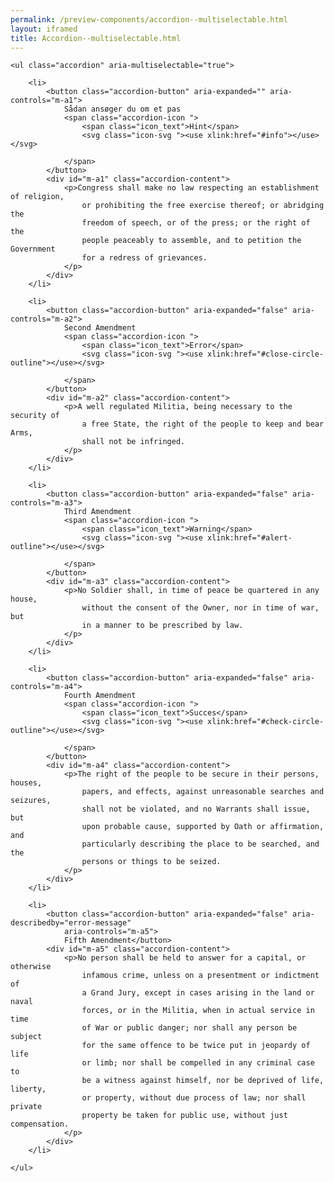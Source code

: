 ```yaml
--- 
permalink: /preview-components/accordion--multiselectable.html
layout: iframed 
title: Accordion--multiselectable.html
---
```

<div class="container">

    <ul class="accordion" aria-multiselectable="true">

        <li>
            <button class="accordion-button" aria-expanded="" aria-controls="m-a1">
                Sådan ansøger du om et pas
                <span class="accordion-icon ">
                    <span class="icon_text">Hint</span>
                    <svg class="icon-svg "><use xlink:href="#info"></use></svg>

                </span>
            </button>
            <div id="m-a1" class="accordion-content">
                <p>Congress shall make no law respecting an establishment of religion,
                    or prohibiting the free exercise thereof; or abridging the
                    freedom of speech, or of the press; or the right of the
                    people peaceably to assemble, and to petition the Government
                    for a redress of grievances.
                </p>
            </div>
        </li>

        <li>
            <button class="accordion-button" aria-expanded="false" aria-controls="m-a2">
                Second Amendment
                <span class="accordion-icon ">
                    <span class="icon_text">Error</span>
                    <svg class="icon-svg "><use xlink:href="#close-circle-outline"></use></svg>

                </span>
            </button>
            <div id="m-a2" class="accordion-content">
                <p>A well regulated Militia, being necessary to the security of
                    a free State, the right of the people to keep and bear Arms,
                    shall not be infringed.
                </p>
            </div>
        </li>

        <li>
            <button class="accordion-button" aria-expanded="false" aria-controls="m-a3">
                Third Amendment
                <span class="accordion-icon ">
                    <span class="icon_text">Warning</span>
                    <svg class="icon-svg "><use xlink:href="#alert-outline"></use></svg>

                </span>
            </button>
            <div id="m-a3" class="accordion-content">
                <p>No Soldier shall, in time of peace be quartered in any house,
                    without the consent of the Owner, nor in time of war, but
                    in a manner to be prescribed by law.
                </p>
            </div>
        </li>

        <li>
            <button class="accordion-button" aria-expanded="false" aria-controls="m-a4">
                Fourth Amendment
                <span class="accordion-icon ">
                    <span class="icon_text">Succes</span>
                    <svg class="icon-svg "><use xlink:href="#check-circle-outline"></use></svg>

                </span>
            </button>
            <div id="m-a4" class="accordion-content">
                <p>The right of the people to be secure in their persons, houses,
                    papers, and effects, against unreasonable searches and seizures,
                    shall not be violated, and no Warrants shall issue, but
                    upon probable cause, supported by Oath or affirmation, and
                    particularly describing the place to be searched, and the
                    persons or things to be seized.
                </p>
            </div>
        </li>

        <li>
            <button class="accordion-button" aria-expanded="false" aria-describedby="error-message"
                aria-controls="m-a5">
                Fifth Amendment</button>
            <div id="m-a5" class="accordion-content">
                <p>No person shall be held to answer for a capital, or otherwise
                    infamous crime, unless on a presentment or indictment of
                    a Grand Jury, except in cases arising in the land or naval
                    forces, or in the Militia, when in actual service in time
                    of War or public danger; nor shall any person be subject
                    for the same offence to be twice put in jeopardy of life
                    or limb; nor shall be compelled in any criminal case to
                    be a witness against himself, nor be deprived of life, liberty,
                    or property, without due process of law; nor shall private
                    property be taken for public use, without just compensation.
                </p>
            </div>
        </li>

    </ul>

</div>